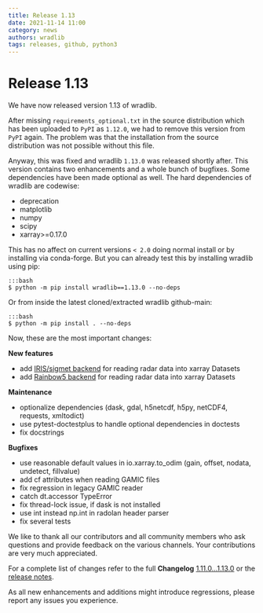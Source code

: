 ```yaml
---
title: Release 1.13
date: 2021-11-14 11:00
category: news
authors: wradlib
tags: releases, github, python3
---
```


# Release 1.13

We have now released version 1.13 of wradlib.

After missing `requirements_optional.txt` in the source distribution which has been uploaded to ``PyPI`` as `1.12.0`, we had to remove this version from ``PyPI`` again. The problem was that the installation from the source distribution was not possible without this file. 

Anyway, this was fixed and wradlib `1.13.0` was released shortly after. This version contains two enhancements and a whole bunch of bugfixes. Some dependencies have been made optional as well. The hard dependencies of wradlib are codewise: 

- deprecation
- matplotlib
- numpy
- scipy
- xarray>=0.17.0  

This has no affect on current versions `< 2.0` doing normal install or by installing via conda-forge. But you can already test this by installing wradlib using pip:

    :::bash
    $ python -m pip install wradlib==1.13.0 --no-deps

Or from inside the latest cloned/extracted wradlib github-main:

    :::bash
    $ python -m pip install . --no-deps

Now, these are the most important changes:

**New features**

- add [IRIS/sigmet backend](https://docs.wradlib.org/en/1.13.0/notebooks/fileio/wradlib_iris_backend.html) for reading radar data into xarray Datasets
- add [Rainbow5 backend](https://docs.wradlib.org/en/1.13.0/notebooks/fileio/wradlib_rainbow_backend.html) for reading radar data into xarray Datasets

**Maintenance**

- optionalize dependencies (dask, gdal, h5netcdf, h5py, netCDF4, requests, xmltodict)
- use pytest-doctestplus to handle optional dependencies in doctests
- fix docstrings

**Bugfixes**

- use reasonable default values in io.xarray.to_odim (gain, offset, nodata, undetect, fillvalue)
- add cf attributes when reading GAMIC files
- fix regression in legacy GAMIC reader
- catch dt.accessor TypeError
- fix thread-lock issue, if dask is not installed
- use int instead np.int in radolan header parser
- fix several tests

We like to thank all our contributors and all community members who ask questions and provide feedback on the various channels. Your contributions are very much appreciated. 

For a complete list of changes refer to the full **Changelog** [1.11.0...1.13.0](https://github.com/wradlib/wradlib/compare/1.11.0...1.13.0) or the [release notes](https://docs.wradlib.org/en/1.13.0/release_notes.html).

As all new enhancements and additions might introduce regressions, please report any issues you experience.
